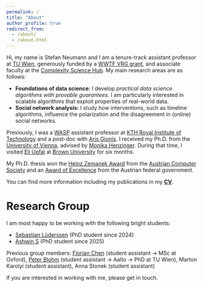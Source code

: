```yaml
---
permalink: /
title: "About"
author_profile: true
redirect_from: 
  - /about/
  - /about.html
---
```


Hi, my name is Stefan Neumann and I am a tenure-track assistant professor at [TU Wien](https://www.tuwien.at),
generously funded by a [WWTF VRG grant](/vrg), and associate faculty at the
[Complexity Science Hub](https://csh.ac.at). My main research areas are as follows:
* **Foundations of data science:** I develop *practical data science
  algorithms with provable guarantees*. I am particularly interested in
  scalable algorithms that exploit properties of real-world data.
* **Social network analysis:** I study how interventions, such as timeline
  algorithms, influence the polarization and the disagreement in (online) social
  networks.

Previously, I was a [WASP](https://wasp-sweden.org) assistant professor at 
[KTH Royal Institute of Technology](https://www.kth.se)
and a post-doc with [Aris Gionis](https://www.kth.se/profile/argioni).
I received my Ph.D. from the [University of Vienna](https://www.univie.ac.at),
advised by [Monika Henzinger](https://ist.ac.at/en/research/henzinger_monika-group/).
During that time, I visited [Eli Upfal](https://cs.brown.edu/people/eupfal/) at
[Brown University](https://www.brown.edu) for six months.

My Ph.D. thesis won the [Heinz Zemanek Award](https://www.ocg.at/hzp) from the
[Austrian Computer Society](https://www.ocg.at/en) and an
[Award of Excellence](https://www.bmbwf.gv.at/Ministerium/staatspreise-auszeichnungen/Staatspreise.html)
from the Austrian federal government.

You can find more information including my publications in my
[**CV**]({{site.baseurl}}/files/CV_stefan.pdf).

Research Group
======
I am most happy to be working with the following bright students:
* [Sebastian Lüderssen](https://informatics.tuwien.ac.at/people/sebastian-luederssen)
(PhD student since 2024)
* [Ashwin S](https://rashomonset.github.io) (PhD student since 2025)

Previous group members:
[Florian Chen](https://florianchen.com) 
	(student assistant &rarr; MSc at Oxford),
[Peter Blohm](https://scholar.google.com/citations?user=pJPpDsoAAAAJ) 
	(student assistant &rarr; Aalto &rarr; PhD at TU Wien),
Marton Karolyi (student assistant),
Anna Stonek (student assistant)

If you are interested in working with me, please get in touch.

